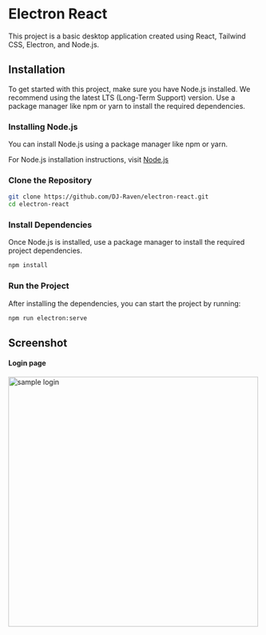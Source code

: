 # Electron React
This project is a basic desktop application created using React, Tailwind CSS, Electron, and Node.js.
## Installation
To get started with this project, make sure you have Node.js installed. We recommend using the latest LTS (Long-Term Support) version.
Use a package manager like npm or yarn to install the required dependencies.
### Installing Node.js
You can install Node.js using a package manager like npm or yarn.

For Node.js installation instructions, visit [Node.js](https://nodejs.org/)
### Clone the Repository
``` bash
git clone https://github.com/DJ-Raven/electron-react.git
cd electron-react
```
### Install Dependencies
Once Node.js is installed, use a package manager to install the required project dependencies.
``` bash
npm install
```
### Run the Project
After installing the dependencies, you can start the project by running:
``` bash
npm run electron:serve
```
## Screenshot
#### Login page
<img src="https://github.com/DJ-Raven/electron-react/assets/58245926/0442feab-4e59-4feb-951d-e74ad6b2caa5" alt="sample login" width="500"/>
